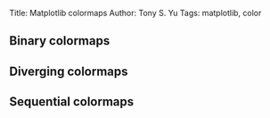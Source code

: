 Title: Matplotlib colormaps
Author: Tony S. Yu
Tags: matplotlib, color

Binary colormaps
----------------


Diverging colormaps
-------------------

Sequential colormaps
--------------------



